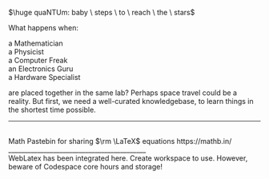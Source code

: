 $\huge quaNTUm: baby \ steps \ to \ reach \ the \ stars$

What happens when:

a Mathematician  
a Physicist  
a Computer Freak  
an Electronics Guru  
a Hardware Specialist

are placed together in the same lab? Perhaps space travel could be a reality. But first, we need a well-curated knowledgebase, to learn things in the shortest time possible.


_________________________________________
<br>
Math Pastebin for sharing $\rm \LaTeX$ equations    
https://mathb.in/
<br>
___________________________________________
<br>
WebLatex has been integrated here. Create workspace to use. However, beware of Codespace core hours and storage!
